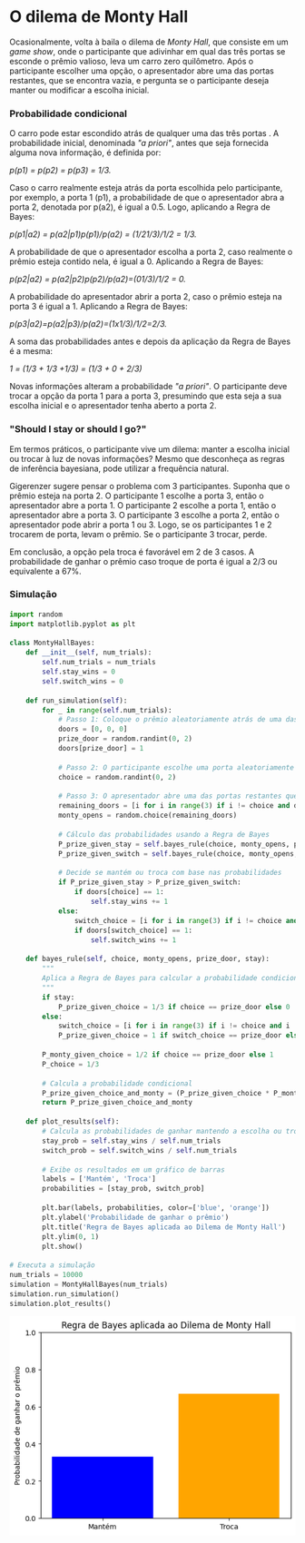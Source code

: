# O dilema de Monty Hall

Ocasionalmente, volta à baila o dilema de *Monty Hall*, que consiste em
um *game show*, onde o participante que adivinhar em qual das três
portas se esconde o prêmio valioso, leva um carro zero quilômetro. Após
o participante escolher uma opção, o apresentador abre uma das portas
restantes, que se encontra vazia, e pergunta se o participante deseja
manter ou modificar a escolha inicial.

### Probabilidade condicional

O carro pode estar escondido atrás de qualquer uma das três portas . A
probabilidade inicial, denominada *\"a priori\"*, antes que seja
fornecida alguma nova informação, é definida por:

*p(p1) = p(p2) = p(p3) = 1/3.*

Caso o carro realmente esteja atrás da porta escolhida pelo
participante, por exemplo, a porta 1 (p1), a probabilidade de que o
apresentador abra a porta 2, denotada por p(a2), é igual a 0.5. Logo,
aplicando a Regra de Bayes:

*p(p1\|a2) = p(a2\|p1)*p(p1)/p(a2) = (1/2*1/3)/1/2 = 1/3.*

A probabilidade de que o apresentador escolha a porta 2, caso realmente
o prêmio esteja contido nela, é igual a 0. Aplicando a Regra de Bayes:

*p(p2\|a2) = p(a2\|p2)*p(p2)/p(a2)=(0*1/3)/1/2 = 0.*

A probabilidade do apresentador abrir a porta 2, caso o prêmio esteja na
porta 3 é igual a 1. Aplicando a Regra de Bayes:

*p(p3\|a2)=p(a2\|p3)/p(a2)=(1x1/3)/1/2=2/3.*

A soma das probabilidades antes e depois da aplicação da Regra de Bayes
é a mesma:

*1 = (1/3 + 1/3 +1/3) = (1/3 + 0 + 2/3)*

Novas informações alteram a probabilidade *\"a priori\"*. O participante
deve trocar a opção da porta 1 para a porta 3, presumindo que esta seja
a sua escolha inicial e o apresentador tenha aberto a porta 2.

### \"Should I stay or should I go?\"

Em termos práticos, o participante vive um dilema: manter a escolha
inicial ou trocar à luz de novas informações? Mesmo que desconheça as
regras de inferência bayesiana, pode utilizar a frequência natural.

Gigerenzer sugere pensar o problema com 3 participantes. Suponha que o
prêmio esteja na porta 2. O participante 1 escolhe a porta 3, então o
apresentador abre a porta 1. O participante 2 escolhe a porta 1, então o
apresentador abre a porta 3. O participante 3 escolhe a porta 2, então o
apresentador pode abrir a porta 1 ou 3. Logo, se os participantes 1 e 2
trocarem de porta, levam o prêmio. Se o participante 3 trocar, perde.

Em conclusão, a opção pela troca é favorável em 2 de 3 casos. A
probabilidade de ganhar o prêmio caso troque de porta é igual a 2/3 ou
equivalente a 67%.

### Simulação

``` python
import random
import matplotlib.pyplot as plt

class MontyHallBayes:
    def __init__(self, num_trials):
        self.num_trials = num_trials
        self.stay_wins = 0
        self.switch_wins = 0

    def run_simulation(self):
        for _ in range(self.num_trials):
            # Passo 1: Coloque o prêmio aleatoriamente atrás de uma das três portas
            doors = [0, 0, 0]
            prize_door = random.randint(0, 2)
            doors[prize_door] = 1
            
            # Passo 2: O participante escolhe uma porta aleatoriamente
            choice = random.randint(0, 2)
            
            # Passo 3: O apresentador abre uma das portas restantes que não tem o prêmio
            remaining_doors = [i for i in range(3) if i != choice and doors[i] == 0]
            monty_opens = random.choice(remaining_doors)
            
            # Cálculo das probabilidades usando a Regra de Bayes
            P_prize_given_stay = self.bayes_rule(choice, monty_opens, prize_door, stay=True)
            P_prize_given_switch = self.bayes_rule(choice, monty_opens, prize_door, stay=False)

            # Decide se mantém ou troca com base nas probabilidades
            if P_prize_given_stay > P_prize_given_switch:
                if doors[choice] == 1:
                    self.stay_wins += 1
            else:
                switch_choice = [i for i in range(3) if i != choice and i != monty_opens][0]
                if doors[switch_choice] == 1:
                    self.switch_wins += 1

    def bayes_rule(self, choice, monty_opens, prize_door, stay):
        """
        Aplica a Regra de Bayes para calcular a probabilidade condicional de ganhar
        """
        if stay:
            P_prize_given_choice = 1/3 if choice == prize_door else 0
        else:
            switch_choice = [i for i in range(3) if i != choice and i != monty_opens][0]
            P_prize_given_choice = 1 if switch_choice == prize_door else 0

        P_monty_given_choice = 1/2 if choice == prize_door else 1
        P_choice = 1/3

        # Calcula a probabilidade condicional
        P_prize_given_choice_and_monty = (P_prize_given_choice * P_monty_given_choice) / P_choice
        return P_prize_given_choice_and_monty

    def plot_results(self):
        # Calcula as probabilidades de ganhar mantendo a escolha ou trocando
        stay_prob = self.stay_wins / self.num_trials
        switch_prob = self.switch_wins / self.num_trials

        # Exibe os resultados em um gráfico de barras
        labels = ['Mantém', 'Troca']
        probabilities = [stay_prob, switch_prob]

        plt.bar(labels, probabilities, color=['blue', 'orange'])
        plt.ylabel('Probabilidade de ganhar o prêmio')
        plt.title('Regra de Bayes aplicada ao Dilema de Monty Hall')
        plt.ylim(0, 1)
        plt.show()

# Executa a simulação
num_trials = 10000
simulation = MontyHallBayes(num_trials)
simulation.run_simulation()
simulation.plot_results()
```

![](31e36a0551b03263c212cae0ff91817b23e65df1.png)

